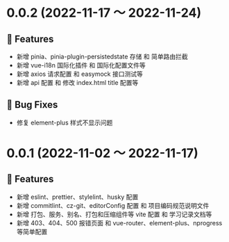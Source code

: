 # 0.0.2 (2022-11-17 ～ 2022-11-24)

## 🚀 Features

- 新增 pinia、pinia-plugin-persistedstate 存储 和 简单路由拦截
- 新增 vue-i18n 国际化插件 和 国际化配置文件等
- 新增 axios 请求配置 和 easymock 接口测试等
- 新增 api 配置 和 修改 index.html title 配置等

## 🧩 **Bug Fixes**

- 修复 element-plus 样式不显示问题

# 0.0.1 (2022-11-02 ～ 2022-11-17)

## 🚀 Features

- 新增 eslint、prettier、stylelint、husky 配置
- 新增 commitlint、cz-git、editorConfig 配置 和 项目编码规范说明文件
- 新增 打包、服务、别名、打包和压缩组件等 vite 配置 和 学习记录文档等
- 新增 403、404、500 报错页面 和 vue-router、element-plus、nprogress 等简单配置
